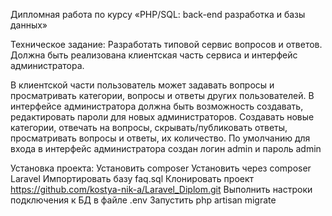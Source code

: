 Дипломная работа по курсу «PHP/SQL: back-end разработка и базы данных»

Техническое задание:
Разработать типовой сервис вопросов и ответов. 
Должна быть реализована клиентская часть сервиса и интерфейс администратора.

В клиентской части пользователь может задавать вопросы и просматривать категории, вопросы и ответы других пользователей.
В интерфейсе администратора должна быть возможность создавать, редактировать пароли для новых администраторов. Создавать новые категории, отвечать на вопросы, скрывать/публиковать ответы, просматривать вопросы и ответы, их количество.
По умолчанию для входа в интерфейс администратора создан логин admin и пароль admin

Установка проекта:
Установить composer
Установить через composer Laravel
Импортировать базу faq.sql
Клонировать проект https://github.com/kostya-nik-a/Laravel_Diplom.git
Выполнить настроки подключения к БД в файле .env
Запустить php artisan migrate


